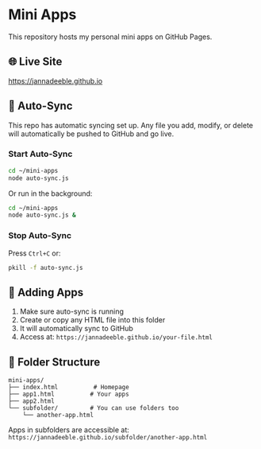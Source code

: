 # Mini Apps

This repository hosts my personal mini apps on GitHub Pages.

## 🌐 Live Site
https://jannadeeble.github.io

## 🚀 Auto-Sync

This repo has automatic syncing set up. Any file you add, modify, or delete will automatically be pushed to GitHub and go live.

### Start Auto-Sync

```bash
cd ~/mini-apps
node auto-sync.js
```

Or run in the background:
```bash
cd ~/mini-apps
node auto-sync.js &
```

### Stop Auto-Sync
Press `Ctrl+C` or:
```bash
pkill -f auto-sync.js
```

## 📝 Adding Apps

1. Make sure auto-sync is running
2. Create or copy any HTML file into this folder
3. It will automatically sync to GitHub
4. Access at: `https://jannadeeble.github.io/your-file.html`

## 📁 Folder Structure

```
mini-apps/
├── index.html          # Homepage
├── app1.html          # Your apps
├── app2.html
└── subfolder/         # You can use folders too
    └── another-app.html
```

Apps in subfolders are accessible at: `https://jannadeeble.github.io/subfolder/another-app.html`
